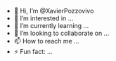 - 👋 Hi, I’m @XavierPozzovivo
- 👀 I’m interested in ...
- 🌱 I’m currently learning ...
- 💞️ I’m looking to collaborate on ...
- 📫 How to reach me ...
- ⚡ Fun fact: ...

<!---
XavierPozzovivo/XavierPozzovivo is a ✨ special ✨ repository because its `README.md` (this file) appears on your GitHub profile.
You can click the Preview link to take a look at your changes.
--->
